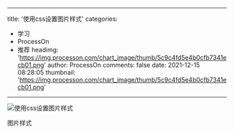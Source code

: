 
---
title: '使用css设置图片样式'
categories: 
 - 学习
 - ProcessOn
 - 推荐
headimg: 'https://img.processon.com/chart_image/thumb/5c9c4fd5e4b0cfb7341ecb01.png'
author: ProcessOn
comments: false
date: 2021-12-15 08:28:05
thumbnail: 'https://img.processon.com/chart_image/thumb/5c9c4fd5e4b0cfb7341ecb01.png'
---

<div>   
<img class="thumb" alt="使用css设置图片样式" src="https://img.processon.com/chart_image/thumb/5c9c4fd5e4b0cfb7341ecb01.png" referrerpolicy="no-referrer">
<p>图片样式</p>  
</div>
            